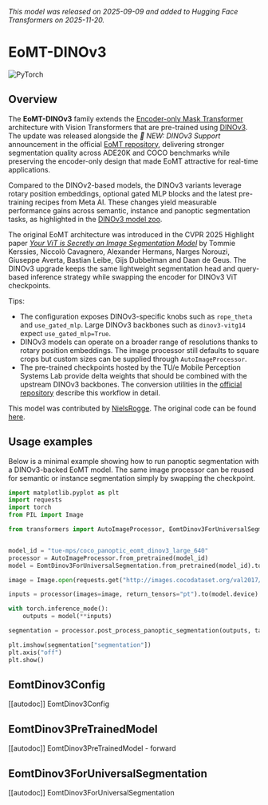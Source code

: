 <!--Copyright 2025 Mobile Perception Systems Lab at TU/e and The Hugging Face team. All rights reserved.
Licensed under the Apache License, Version 2.0 (the "License"); you may not use this file except in compliance with
the License. You may obtain a copy of the License at
http://www.apache.org/licenses/LICENSE-2.0
Unless required by applicable law or agreed to in writing, software distributed under the License is distributed on
an "AS IS" BASIS, WITHOUT WARRANTIES OR CONDITIONS OF ANY KIND, either express or implied. See the License for the
specific language governing permissions and limitations under the License.
⚠️ Note that this file is in Markdown but contain specific syntax for our doc-builder (similar to MDX) that may not be
rendered properly in your Markdown viewer.
-->

*This model was released on 2025-09-09 and added to Hugging Face Transformers on 2025-11-20.*

# EoMT-DINOv3

<div class="flex flex-wrap space-x-1">
<img alt="PyTorch" src="https://img.shields.io/badge/PyTorch-DE3412?style=flat&logo=pytorch&logoColor=white">
</div>

## Overview

The **EoMT-DINOv3** family extends the [Encoder-only Mask Transformer](https://www.tue-mps.org/eomt) architecture with
Vision Transformers that are pre-trained using [DINOv3](https://github.com/facebookresearch/dinov3). The update was
released alongside the *🚀 NEW: DINOv3 Support* announcement in the official
[EoMT repository](https://github.com/tue-mps/eomt), delivering stronger segmentation quality across ADE20K and COCO
benchmarks while preserving the encoder-only design that made EoMT attractive for real-time applications.

Compared to the DINOv2-based models, the DINOv3 variants leverage rotary position embeddings, optional gated MLP blocks
and the latest pre-training recipes from Meta AI. These changes yield measurable performance gains across semantic,
instance and panoptic segmentation tasks, as highlighted in the [DINOv3 model zoo](https://github.com/tue-mps/eomt/blob/master/model_zoo/dinov3.md).

The original EoMT architecture was introduced in the CVPR 2025 Highlight paper *[Your ViT is Secretly an Image
Segmentation Model](https://huggingface.co/papers/2503.19108)* by Tommie Kerssies, Niccolò Cavagnero, Alexander Hermans,
Narges Norouzi, Giuseppe Averta, Bastian Leibe, Gijs Dubbelman and Daan de Geus. The DINOv3 upgrade keeps the same
lightweight segmentation head and query-based inference strategy while swapping the encoder for DINOv3 ViT checkpoints.

Tips:

* The configuration exposes DINOv3-specific knobs such as `rope_theta` and `use_gated_mlp`. Large DINOv3 backbones
  such as `dinov3-vitg14` expect `use_gated_mlp=True`.
* DINOv3 models can operate on a broader range of resolutions thanks to rotary position embeddings. The image processor
  still defaults to square crops but custom sizes can be supplied through `AutoImageProcessor`.
* The pre-trained checkpoints hosted by the TU/e Mobile Perception Systems Lab provide delta weights that should be
  combined with the upstream DINOv3 backbones. The conversion utilities in the
  [official repository](https://github.com/tue-mps/eomt) describe this workflow in detail.

This model was contributed by [NielsRogge](https://huggingface.co/NielsRogge).
The original code can be found [here](https://github.com/tue-mps/eomt).

## Usage examples

Below is a minimal example showing how to run panoptic segmentation with a DINOv3-backed EoMT model. The same
image processor can be reused for semantic or instance segmentation simply by swapping the checkpoint.

```python
import matplotlib.pyplot as plt
import requests
import torch
from PIL import Image

from transformers import AutoImageProcessor, EomtDinov3ForUniversalSegmentation


model_id = "tue-mps/coco_panoptic_eomt_dinov3_large_640"
processor = AutoImageProcessor.from_pretrained(model_id)
model = EomtDinov3ForUniversalSegmentation.from_pretrained(model_id).to("cuda" if torch.cuda.is_available() else "cpu")

image = Image.open(requests.get("http://images.cocodataset.org/val2017/000000039769.jpg", stream=True).raw)

inputs = processor(images=image, return_tensors="pt").to(model.device)

with torch.inference_mode():
    outputs = model(**inputs)

segmentation = processor.post_process_panoptic_segmentation(outputs, target_sizes=[image.size[::-1]])[0]

plt.imshow(segmentation["segmentation"])
plt.axis("off")
plt.show()
```

## EomtDinov3Config

[[autodoc]] EomtDinov3Config

## EomtDinov3PreTrainedModel

[[autodoc]] EomtDinov3PreTrainedModel
    - forward

## EomtDinov3ForUniversalSegmentation

[[autodoc]] EomtDinov3ForUniversalSegmentation
